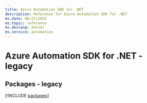 ```yaml
---
title: Azure Automation SDK for .NET
description: Reference for Azure Automation SDK for .NET
ms.date: 06/27/2025
ms.topic: reference
ms.devlang: dotnet
ms.service: automation
---
```

# Azure Automation SDK for .NET - legacy
## Packages - legacy
[!INCLUDE [packages](automation-index.md)]